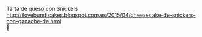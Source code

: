 Tarta de queso con Snickers	http://ilovebundtcakes.blogspot.com.es/2015/04/cheesecake-de-snickers-con-ganache-de.html	
਍